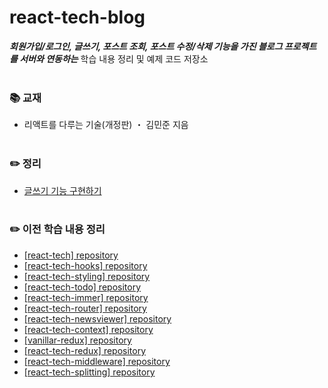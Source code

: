 # react-tech-blog
***회원가입/로그인, 글쓰기, 포스트 조회, 포스트 수정/삭제 기능을 가진 블로그 프로젝트를 서버와 연동하는*** 학습 내용 정리 및 예제 코드 저장소
<br>
<br>

### 📚 교재
- 리액트를 다루는 기술(개정판) ・ 김민준 지음<br>
  <br>

### ✏️ 정리
- [글쓰기 기능 구현하기](https://ssena.notion.site/25-43319da6fc7e49d28df9b9a29856a0ab?pvs=4)<br>
  <br>

### ✏️ 이전 학습 내용 정리
- [[react-tech] repository](https://github.com/LimSeNa/react-tech)<br>
- [[react-tech-hooks] repository](https://github.com/LimSeNa/react-tech-hooks)<br>
- [[react-tech-styling] repository](https://github.com/LimSeNa/react-tech-styling)<br>
- [[react-tech-todo] repository](https://github.com/LimSeNa/react-tech-todo)<br>
- [[react-tech-immer] repository](https://github.com/LimSeNa/react-tech-immer)<br>
- [[react-tech-router] repository](https://github.com/LimSeNa/react-tech-router)<br>
- [[react-tech-newsviewer] repository](https://github.com/LimSeNa/react-tech-newsviewer)<br>
- [[react-tech-context] repository](https://github.com/LimSeNa/react-tech-context)<br>
- [[vanillar-redux] repository](https://github.com/LimSeNa/vanillar-redux)<br>
- [[react-tech-redux] repository](https://github.com/LimSeNa/react-tech-redux)<br>
- [[react-tech-middleware] repository](https://github.com/LimSeNa/react-tech-middleware)<br>
- [[react-tech-splitting] repository](https://github.com/LimSeNa/react-tech-splitting)<br>